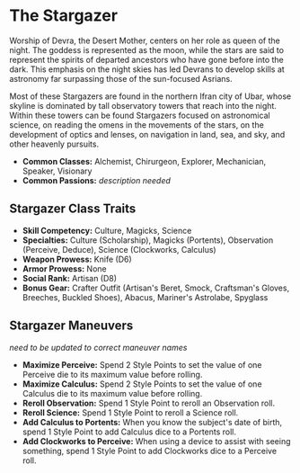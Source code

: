# The Stargazer

Worship of Devra, the Desert Mother, centers on her role as queen of the night. 
The goddess is represented as the moon, while the stars are said to represent the 
spirits of departed ancestors who have gone before into the dark. This emphasis 
on the night skies has led Devrans to develop skills at astronomy far surpassing those of 
the sun-focused Asrians.

Most of these Stargazers are found in the northern Ifran city of Ubar, whose skyline 
is dominated by tall observatory towers that reach into the night. Within these towers 
can be found Stargazers focused on astronomical science, on reading the omens in the 
movements of the stars, on the development of optics and lenses, on navigation in land, 
sea, and sky, and other heavenly pursuits.

 - **Common Classes:** Alchemist, Chirurgeon, Explorer, Mechanician, Speaker, Visionary
 - **Common Passions:** *description needed*

## Stargazer Class Traits

 - **Skill Competency:** Culture, Magicks, Science
 - **Specialties:** Culture (Scholarship), Magicks (Portents), Observation (Perceive, Deduce), Science (Clockworks, Calculus)
 - **Weapon Prowess:** Knife (D6)
 - **Armor Prowess:** None
 - **Social Rank:** Artisan (D8)
 - **Bonus Gear:** Crafter Outfit (Artisan's Beret, Smock, Craftsman's Gloves, Breeches, Buckled Shoes), Abacus, Mariner's Astrolabe, Spyglass

## Stargazer Maneuvers

*need to be updated to correct maneuver names*

 - **Maximize Perceive:** Spend 2 Style Points to set the value of one Perceive die to its maximum value before rolling.
 - **Maximize Calculus:** Spend 2 Style Points to set the value of one Calculus die to its maximum value before rolling.
 - **Reroll Observation:** Spend 1 Style Point to reroll an Observation roll.
 - **Reroll Science:** Spend 1 Style Point to reroll a Science roll.
 - **Add Calculus to Portents:** When you know the subject's date of birth, spend 1 Style Point to add Calculus dice to a Portents roll.
 - **Add Clockworks to Perceive:** When using a device to assist with seeing something, spend 1 Style Point to add Clockworks dice to a Perceive roll.
